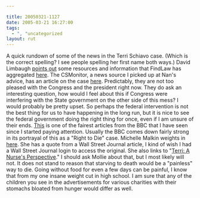 ```yaml
---

title: 20050321-1127
date: 2005-03-21 16:27:00
tags:
  - ", "uncategorized
layout: rut
---
```


<p> A quick rundown of some of the news in the Terri
Schiavo case.  (Which is the correct spelling? I see
people spelling her first name both ways.)  David Limbaugh <a href="http://www.davidlimbaugh.com/mt/archives/2005/03/terry_schiavo_c.html">points
out</a> some resources and information that FindLaw has aggregated <a href="http://news.findlaw.com/legalnews/lit/schiavo/index.html">here</a>.
The CSMonitor, a news source I picked up
at Nan's advice, has an article on the case <a href="http://www.csmonitor.com/2005/0321/p01s03-uspo.html">here</a>.
Predictably, they are not too pleased with the Congress and
the president right now.  They do ask an interesting question,
how would I feel about this if Congress were interfering with
the State government on the other side of this mess?  I would
probably be pretty upset.  So perhaps the federal intervention
is not the best thing for us to have happening in the long
run, but it is nice to see the federal government doing
the right thing for once, even if I am unsure of their ends.
<a href="http://news.bbc.co.uk/2/hi/americas/4367201.stm">This</a>
is one of the fairest articles from the BBC that I have
seen since I started paying attention.  Usually the
BBC comes down fairly strong in its portrayal of this
as a "Right to Die" case.  Michelle Malkin weights in <a href="http://michellemalkin.com/archives/001812.htm">here</a>.
She has a quote from a Wall Street Journal
article, I kind of wish I had a Wall Street Journal
login to access the original.  She also links to "<a href="http://gatewaypundit.blogspot.com/2005/03/terri-nurses-perspective.html">Terri:
A Nurse's Perspective</a>."  I should ask Mollie about that, but I
most likely will not.  It does not stand to reason that starving
to death would be a "painless" way to die.  Going without food
for even a few days can be painful, I know that from my one insane
weight cut in high school.  I am sure that any of the children you
see in the advertisements for various charities with their stomachs
bloated from hunger would differ as well.</p>


